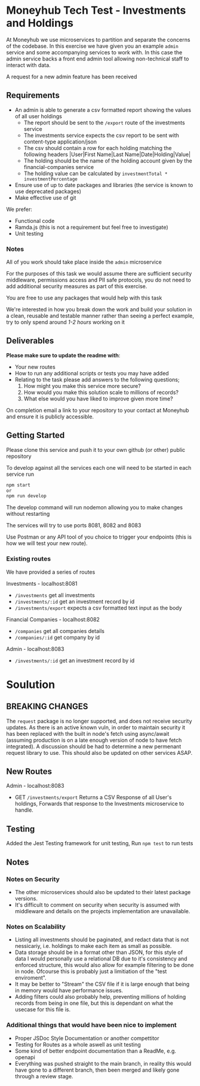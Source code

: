 # Moneyhub Tech Test - Investments and Holdings

At Moneyhub we use microservices to partition and separate the concerns of the codebase. In this exercise we have given you an example `admin` service and some accompanying services to work with. In this case the admin service backs a front end admin tool allowing non-technical staff to interact with data.

A request for a new admin feature has been received

## Requirements

- An admin is able to generate a csv formatted report showing the values of all user holdings
    - The report should be sent to the `/export` route of the investments service
    - The investments service expects the csv report to be sent with content-type application/json 
    - The csv should contain a row for each holding matching the following headers
    |User|First Name|Last Name|Date|Holding|Value|
    - The holding should be the name of the holding account given by the financial-companies service
    - The holding value can be calculated by `investmentTotal * investmentPercentage`
- Ensure use of up to date packages and libraries (the service is known to use deprecated packages)
- Make effective use of git

We prefer:
- Functional code 
- Ramda.js (this is not a requirement but feel free to investigate)
- Unit testing

### Notes
All of you work should take place inside the `admin` microservice

For the purposes of this task we would assume there are sufficient security middleware, permissions access and PII safe protocols, you do not need to add additional security measures as part of this exercise.

You are free to use any packages that would help with this task

We're interested in how you break down the work and build your solution in a clean, reusable and testable manner rather than seeing a perfect example, try to only spend around *1-2 hours* working on it

## Deliverables
**Please make sure to update the readme with**:

- Your new routes
- How to run any additional scripts or tests you may have added
- Relating to the task please add answers to the following questions;
    1. How might you make this service more secure?
    2. How would you make this solution scale to millions of records?
    3. What else would you have liked to improve given more time?
  

On completion email a link to your repository to your contact at Moneyhub and ensure it is publicly accessible.

## Getting Started

Please clone this service and push it to your own github (or other) public repository

To develop against all the services each one will need to be started in each service run

```bash
npm start
or
npm run develop
```

The develop command will run nodemon allowing you to make changes without restarting

The services will try to use ports 8081, 8082 and 8083

Use Postman or any API tool of you choice to trigger your endpoints (this is how we will test your new route).

### Existing routes
We have provided a series of routes 

Investments - localhost:8081
- `/investments` get all investments
- `/investments/:id` get an investment record by id
- `/investments/export` expects a csv formatted text input as the body

Financial Companies - localhost:8082
- `/companies` get all companies details
- `/companies/:id` get company by id

Admin - localhost:8083
- `/investments/:id` get an investment record by id

# Soulution

## BREAKING CHANGES
The `request` package is no longer supported, and does not receive security updates. As there is an active known vuln, in order to maintain security it has been replaced with the built in node's fetch using async/await (assuming production is on a late enough version of node to have fetch integrated). A discussion should be had to determine a new permenant request library to use. This should also be updated on other services ASAP.

## New Routes
Admin - localhost:8083
- GET `/investments/export` Returns a CSV Response of all User's holdings, Forwards that response to the Investments microservice to handle.

## Testing
Added the Jest Testing framework for unit testing, Run `npm test` to run tests

## Notes

### Notes on Security
- The other microservices should also be updated to their latest package versions.
- It's difficult to comment on security when security is assumed with middleware and details on the projects implementation are unavailable.

### Notes on Scalability
- Listing all investments should be paginated, and redact data that is not nessicariy, i.e. holdings to make each item as small as possible.
- Data storage should be in a format other than JSON, for this style of data I would personally use a relational DB due to it's consistency and enforced structure, this would also allow for example filtering to be done in node. Ofcourse this is probably just a limitiation of the "test enviroment".
- It may be better to "Stream" the CSV file if it is large enough that being in memory would have performance issues.
- Adding filters could also probably help, preventing millions of holding records from being in one file, but this is dependant on what the usecase for this file is.

### Additional things that would have been nice to implement
- Proper JSDoc Style Documentation or another compettitor
- Testing for Routes as a whole aswell as unit testing
- Some kind of better endpoint documentation than a ReadMe, e.g. openapi
- Everything was pushed straight to the main branch, in reality this would have gone to a different branch, then been merged and likely gone through a review stage.